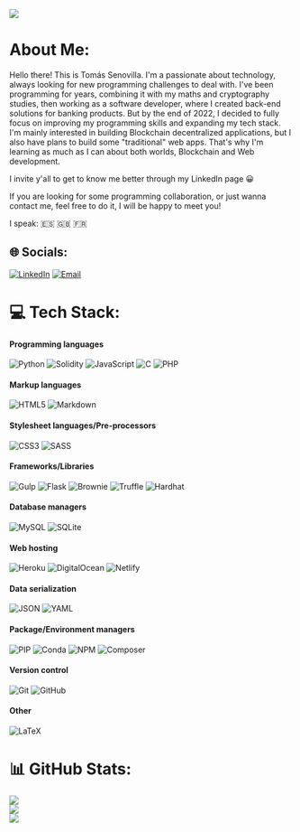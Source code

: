 [![](https://visitcount.itsvg.in/api?id=tsenovilla&icon=0&color=4)](https://visitcount.itsvg.in) 
# About Me:   
Hello there! This is Tomás Senovilla. I'm a passionate about technology, always looking for new programming challenges to deal with.
I've been programming for years, combining it with my maths and cryptography studies, then working as a software developer, where I created back-end solutions for banking products. But by the end of 2022, I decided to fully focus on improving my programming skills and expanding my tech stack. I'm mainly interested in building Blockchain decentralized applications, but I also have plans to build some "traditional" web apps. That's why I'm learning as much as I can about both worlds, Blockchain and Web development. 

I invite y'all to get to know me better through my LinkedIn page :grinning:

If you are looking for some programming collaboration, or just wanna contact me, feel free to do it, I will be happy to meet you! 

I speak: :es: :uk: :fr:

## 🌐 Socials:
[![LinkedIn](https://img.shields.io/badge/-LinkedIn-0077B5?style=for-the-badge&logo=linkedin&logoColor=white)](https://www.linkedin.com/in/tomás-senovilla-polo-3989a9187)
[![Email](https://img.shields.io/badge/-Email-D14836?style=for-the-badge&logo=mail.ru&logoColor=white)](mailto:tspscgs@gmail.com)

# 💻 Tech Stack:
#### Programming languages
![Python](https://img.shields.io/badge/python-3670A0?style=for-the-badge&logo=python&logoColor=ffdd54) 
![Solidity](https://img.shields.io/badge/Solidity-%23363636.svg?style=for-the-badge&logo=solidity&logoColor=white) 
![JavaScript](https://img.shields.io/badge/javascript-%23323330.svg?style=for-the-badge&logo=javascript&logoColor=%23F7DF1E) 
![C](https://img.shields.io/badge/c-%2300599C.svg?style=for-the-badge&logo=c&logoColor=white) 
![PHP](https://img.shields.io/badge/php-%23777BB4.svg?style=for-the-badge&logo=php&logoColor=white)
#### Markup languages
![HTML5](https://img.shields.io/badge/html5-%23E34F26.svg?style=for-the-badge&logo=html5&logoColor=white)
![Markdown](https://img.shields.io/badge/markdown-%23000000.svg?style=for-the-badge&logo=markdown&logoColor=white)
#### Stylesheet languages/Pre-processors
![CSS3](https://img.shields.io/badge/css3-%231572B6.svg?style=for-the-badge&logo=css3&logoColor=white)
![SASS](https://img.shields.io/badge/SASS-hotpink.svg?style=for-the-badge&logo=SASS&logoColor=white)
#### Frameworks/Libraries
![Gulp](https://img.shields.io/badge/GULP-%23CF4647.svg?style=for-the-badge&logo=gulp&logoColor=white)
![Flask](https://img.shields.io/badge/flask-%23000.svg?style=for-the-badge&logo=flask&logoColor=white)
![Brownie](https://img.shields.io/badge/-Brownie-795548?style=for-the-badge&logo=python&logoColor=white)
![Truffle](https://img.shields.io/badge/-Truffle-5E5E5E?style=for-the-badge&logo=ethereum&logoColor=white)
![Hardhat](https://img.shields.io/badge/-Hardhat-F68535?style=for-the-badge&logo=ethereum&logoColor=white)
#### Database managers
![MySQL](https://img.shields.io/badge/mysql-%2300f.svg?style=for-the-badge&logo=mysql&logoColor=white) 
![SQLite](https://img.shields.io/badge/sqlite-%2307405e.svg?style=for-the-badge&logo=sqlite&logoColor=white)
#### Web hosting
![Heroku](https://img.shields.io/badge/heroku-%23430098.svg?style=for-the-badge&logo=heroku&logoColor=white) 
![DigitalOcean](https://img.shields.io/badge/DigitalOcean-%230167ff.svg?style=for-the-badge&logo=digitalOcean&logoColor=white)
![Netlify](https://img.shields.io/badge/netlify-%23000000.svg?style=for-the-badge&logo=netlify&logoColor=#00C7B7) 
#### Data serialization
![JSON](https://img.shields.io/badge/-JSON-000000?style=for-the-badge&logo=json&logoColor=white)
![YAML](https://img.shields.io/badge/-YAML-000000?style=for-the-badge&logo=yaml&logoColor=white)
#### Package/Environment managers
![PIP](https://img.shields.io/badge/-PIP-3776AB?style=for-the-badge&logo=pypi&logoColor=white)
![Conda](https://img.shields.io/badge/-Conda-44A833?style=for-the-badge&logo=anaconda&logoColor=white)
![NPM](https://img.shields.io/badge/NPM-%23000000.svg?style=for-the-badge&logo=npm&logoColor=white)
![Composer](https://img.shields.io/badge/-Composer-885630?style=for-the-badge&logo=composer&logoColor=white)

#### Version control
![Git](https://camo.githubusercontent.com/61ccaa7fd5962acc1e505bf3492e34d5811c8316d86f07e0491fc69d8958b74b/68747470733a2f2f696d672e736869656c64732e696f2f62616467652f2d4769742d3030303f7374796c653d666f722d7468652d6261646765266c6f676f3d676974)
![GitHub](https://camo.githubusercontent.com/851717fe1659e3f6c285f37a7793de4197340d3a5cf8fdcde12577cdcf2afcf9/68747470733a2f2f696d672e736869656c64732e696f2f62616467652f2d4769744875622d3030303f7374796c653d666f722d7468652d6261646765266c6f676f3d676974687562)
#### Other
![LaTeX](https://img.shields.io/badge/latex-%23008080.svg?style=for-the-badge&logo=latex&logoColor=white)

# 📊 GitHub Stats:
![](https://github-readme-stats.vercel.app/api?username=tsenovilla&theme=monokai&hide_border=false&include_all_commits=true&count_private=true)<br/>
![](https://github-readme-streak-stats.herokuapp.com/?user=tsenovilla&theme=monokai&hide_border=false)<br/>
![](https://github-readme-stats.vercel.app/api/top-langs/?username=tsenovilla&theme=monokai&hide_border=false&include_all_commits=true&count_private=true&layout=compact) 
